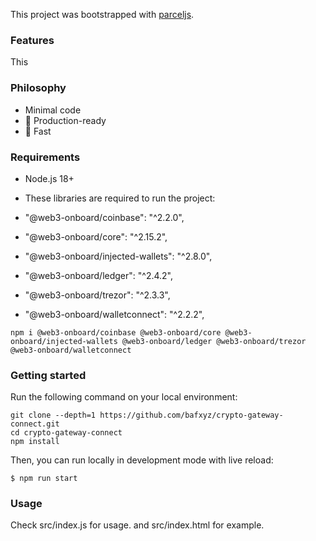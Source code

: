 This project was bootstrapped with [parceljs](https://parceljs.org).

### Features

This 


### Philosophy

- Minimal code
- 🚀 Production-ready
- 💪 Fast

### Requirements

- Node.js 18+
- These libraries are required to run the project:

- "@web3-onboard/coinbase": "^2.2.0",
- "@web3-onboard/core": "^2.15.2",
- "@web3-onboard/injected-wallets": "^2.8.0",
- "@web3-onboard/ledger": "^2.4.2",
- "@web3-onboard/trezor": "^2.3.3",
- "@web3-onboard/walletconnect": "^2.2.2",

```shell
npm i @web3-onboard/coinbase @web3-onboard/core @web3-onboard/injected-wallets @web3-onboard/ledger @web3-onboard/trezor @web3-onboard/walletconnect
```

### Getting started

Run the following command on your local environment:

```shell
git clone --depth=1 https://github.com/bafxyz/crypto-gateway-connect.git
cd crypto-gateway-connect
npm install
```

Then, you can run locally in development mode with live reload:

```shell
$ npm run start
```

### Usage

Check src/index.js for usage. and src/index.html for example.
